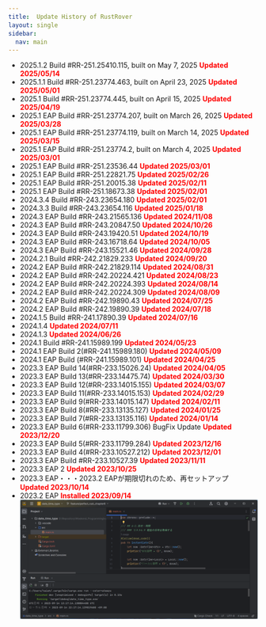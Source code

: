 ```yaml
---
title:  Update History of RustRover
layout: single
sidebar:
  nav: main
---
```

- 2025.1.2 Build #RR-251.25410.115, built on May 7, 2025 <span style="color: red;">**Updated 2025/05/14**</span>
- 2025.1.1 Build #RR-251.23774.463, built on April 23, 2025 <span style="color: red;">**Updated 2025/05/01**</span>
- 2025.1 Build #RR-251.23774.445, built on April 15, 2025 <span style="color: red;">**Updated 2025/04/19**</span>
- 2025.1 EAP Build #RR-251.23774.207, built on March 26, 2025 <span style="color: red;">**Updated 2025/03/28**</span>
- 2025.1 EAP Build #RR-251.23774.119, built on March 14, 2025 <span style="color: red;">**Updated 2025/03/15**</span>
- 2025.1 EAP Build #RR-251.23774.2, built on March 4, 2025 <span style="color: red;">**Updated 2025/03/01**</span>
- 2025.1 EAP Build #RR-251.23536.44 <span style="color: red;">**Updated 2025/03/01**</span>
- 2025.1 EAP Build #RR-251.22821.75 <span style="color: red;">**Updated 2025/02/26**</span>
- 2025.1 EAP Build #RR-251.20015.38 <span style="color: red;">**Updated 2025/02/11**</span>
- 2025.1 EAP Build #RR-251.18673.38 <span style="color: red;">**Updated 2025/02/01**</span>
- 2024.3.4 Build #RR-243.23654.180 <span style="color: red;">**Updated 2025/02/01**</span>
- 2024.3.3 Build #RR-243.23654.116 <span style="color: red;">**Updated 2025/01/18**</span>
- 2024.3 EAP Build #RR-243.21565.136 <span style="color: red;">**Updated 2024/11/08**</span>
- 2024.3 EAP Build #RR-243.20847.50 <span style="color: red;">**Updated 2024/10/26**</span>
- 2024.3 EAP Build #RR-243.19420.51 <span style="color: red;">**Updated 2024/10/19**</span>
- 2024.3 EAP Build #RR-243.16718.64 <span style="color: red;">**Updated 2024/10/05**</span>
- 2024.3 EAP Build #RR-243.15521.46 <span style="color: red;">**Updated 2024/09/28**</span>
- 2024.2.1 Build #RR-242.21829.233 <span style="color: red;">**Updated 2024/09/20**</span>
- 2024.2 EAP Build #RR-242.21829.114 <span style="color: red;">**Updated 2024/08/31**</span>
- 2024.2 EAP Build #RR-242.20224.421 <span style="color: red;">**Updated 2024/08/23**</span>
- 2024.2 EAP Build #RR-242.20224.393 <span style="color: red;">**Updated 2024/08/14**</span>
- 2024.2 EAP Build #RR-242.20224.309 <span style="color: red;">**Updated 2024/08/09**</span>
- 2024.2 EAP Build #RR-242.19890.43 <span style="color: red;">**Updated 2024/07/25**</span>
- 2024.2 EAP Build #RR-242.19890.39 <span style="color: red;">**Updated 2024/07/18**</span>
- 2024.1.5 Build #RR-241.17890.39 <span style="color: red;">**Updated 2024/07/16**</span>
- 2024.1.4 <span style="color: red;">**Updated 2024/07/11**</span>
- 2024.1.3 <span style="color: red;">**Updated 2024/06/26**</span>
- 2024.1 Build #RR-241.15989.199 <span style="color: red;">**Updated 2024/05/23**</span>
- 2024.1 EAP Build 2(#RR-241.15989.180) <span style="color: red;">**Updated 2024/05/09**</span>
- 2024.1 EAP Build (#RR-241.15989.101) <span style="color: red;">**Updated 2024/04/25**</span>
- 2023.3 EAP Build 14(#RR-233.15026.24) <span style="color: red;">**Updated 2024/04/05**</span>
- 2023.3 EAP Build 13(#RR-233.14475.74) <span style="color: red;">**Updated 2024/03/30**</span>
- 2023.3 EAP Build 12(#RR-233.14015.155) <span style="color: red;">**Updated 2024/03/07**</span>
- 2023.3 EAP Build 11(#RR-233.14015.153) <span style="color: red;">**Updated 2024/02/29**</span>
- 2023.3 EAP Build 9(#RR-233.14015.147) <span style="color: red;">**Updated 2024/02/11**</span>
- 2023.3 EAP Build 8(#RR-233.13135.127) <span style="color: red;">**Updated 2024/01/25**</span>
- 2023.3 EAP Build 7(#RR-233.13135.116) <span style="color: red;">**Updated 2024/01/14**</span>
- 2023.3 EAP Build 6(#RR-233.11799.306) BugFix Update <span style="color: red;">**Updated 2023/12/20**</span>
- 2023.3 EAP Build 5(#RR-233.11799.284) <span style="color: red;">**Updated 2023/12/16**</span>
- 2023.3 EAP Build 4(#RR-233.10527.212) <span style="color: red;">**Updated 2023/12/01**</span>
- 2023.3 EAP Build #RR-233.10527.39 <span style="color: red;">**Updated 2023/11/11**</span>
- 2023.3 EAP 2 <span style="color: red;">**Updated 2023/10/25**</span>
- 2023.3 EAP・・・2023.2 EAPが期限切れのため、再セットアップ <span style="color: red;">**Updated 2023/10/14**</span>
- 2023.2 EAP <span style="color: red;">**Installed 2023/09/14**</span>
  ![2023.2 EAP](/images/rust/20230914_RustRover2023.2.png)
